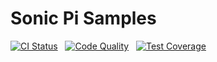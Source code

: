 # Sonic Pi Samples

[![CI Status](https://travis-ci.org/Jonic/sonicpi-samples.svg?branch=master)](https://travis-ci.org/Jonic/sonicpi-samples)
&nbsp;
[![Code Quality](https://api.codeclimate.com/v1/badges/4087315d6d1e7fd9479b/maintainability)](https://codeclimate.com/github/Jonic/sonicpi-samples/maintainability)
&nbsp;
[![Test Coverage](https://api.codeclimate.com/v1/badges/4087315d6d1e7fd9479b/test_coverage)](https://codeclimate.com/github/Jonic/sonicpi-samples/test_coverage)
